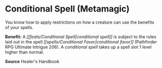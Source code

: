 ﻿---
cssclass: [feats]

---
# Conditional Spell (Metamagic)

You know how to apply restrictions on how a creature can use the benefits of your spells.

**Benefit:** A _[[feats/Conditional Spell|conditional spell]]_ is subject to the rules laid out in the spell _[[spells/Conditional Favor|conditional favor]]_ (Pathfinder RPG Ultimate Intrigue 206). A _conditional spell_ takes up a spell slot 1 level higher than normal.

**Source** Healer's Handbook